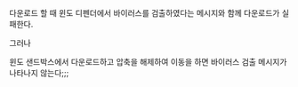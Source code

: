 다운로드 할 때 윈도 디펜더에서 바이러스를 검출하였다는 메시지와 함께 다운로드가 실패한다.

그러나

윈도 샌드박스에서 다운로드하고 압축을 해제하여 이동을 하면
바이러스 검출 메시지가 나타나지 않는다;;;





